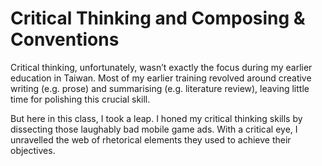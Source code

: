 # Critical Thinking and Composing & Conventions

Critical thinking, unfortunately, wasn’t exactly the focus during my earlier education in Taiwan. 
Most of my earlier training revolved around creative writing (e.g. prose) and summarising (e.g. literature review), leaving little time for polishing this crucial skill.

But here in this class, I took a leap. I honed my critical thinking skills by dissecting those laughably bad mobile game ads. 
With a critical eye, I unravelled the web of rhetorical elements they used to achieve their objectives.